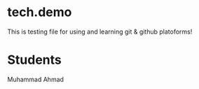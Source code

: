 # tech.demo
This is testing file for using and learning git &amp; github platoforms!

# Students
Muhammad Ahmad

